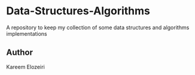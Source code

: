 # Data-Structures-Algorithms
A repository to keep my collection of  some data structures and  algorithms implementations
## Author
Kareem Elozeiri
